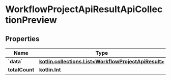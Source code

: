 
# WorkflowProjectApiResultApiCollectionPreview

## Properties
| Name | Type | Description | Notes |
| ------------ | ------------- | ------------- | ------------- |
| **&#x60;data&#x60;** | [**kotlin.collections.List&lt;WorkflowProjectApiResult&gt;**](WorkflowProjectApiResult.md) |  |  |
| **totalCount** | **kotlin.Int** |  |  |



